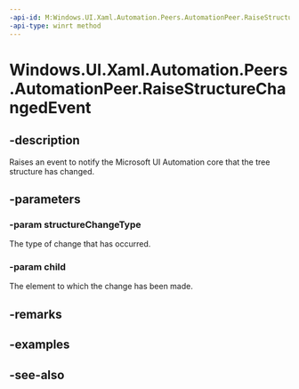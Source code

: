 ```yaml
---
-api-id: M:Windows.UI.Xaml.Automation.Peers.AutomationPeer.RaiseStructureChangedEvent(Windows.UI.Xaml.Automation.Peers.AutomationStructureChangeType,Windows.UI.Xaml.Automation.Peers.AutomationPeer)
-api-type: winrt method
---
```


<!-- Method syntax
public void RaiseStructureChangedEvent(Windows.UI.Xaml.Automation.Peers.AutomationStructureChangeType structureChangeType, Windows.UI.Xaml.Automation.Peers.AutomationPeer child)
-->

# Windows.UI.Xaml.Automation.Peers.AutomationPeer.RaiseStructureChangedEvent

## -description
Raises an event to notify the Microsoft UI Automation core that the tree structure has changed.



## -parameters
### -param structureChangeType
The type of change that has occurred.

### -param child
The element to which the change has been made.

## -remarks

## -examples

## -see-also
